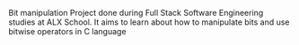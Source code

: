 Bit manipulation
Project done during Full Stack Software Engineering studies at ALX School. It aims to learn about how to manipulate bits and use bitwise operators in C language
